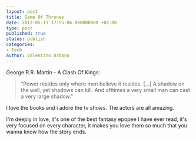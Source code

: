 ```yaml
---
layout: post
title: Game Of Thrones
date: 2012-05-13 17:55:06.000000000 +02:00
type: post
published: true
status: publish
categories:
- Tech
author: Valentino Urbano 
---
```


George R.R. Martin - A Clash Of Kings:

> "Power resides only where men believe it resides. \[...\] A shadow on the wall, yet shadows can kill. And ofttimes a very small man can cast a very large shadow."

I love the books and i adore the tv shows. The actors are all amazing.

I'm deeply in love, it's one of the best fantasy epopee I have ever read, it's very focused on every character, it makes you love them so much that you wanna know how the story ends.